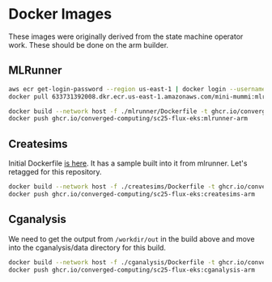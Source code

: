 # Docker Images

These images were originally derived from the state machine operator work. These should be done on the arm builder.

## MLRunner

```bash
aws ecr get-login-password --region us-east-1 | docker login --username AWS --password-stdin 633731392008.dkr.ecr.us-east-1.amazonaws.com
docker pull 633731392008.dkr.ecr.us-east-1.amazonaws.com/mini-mummi:mlrunner-arm

docker build --network host -f ./mlrunner/Dockerfile -t ghcr.io/converged-computing/sc25-flux-eks:mlrunner-arm ./mlrunner
docker push ghcr.io/converged-computing/sc25-flux-eks:mlrunner-arm
```

## Createsims

Initial Dockerfile [is here](https://github.com/converged-computing/mummi-experiments/blob/main/experiments/aws-march-2025/cpu-node-selector/Dockerfile.arm).
It has a sample built into it from mlrunner. Let's retagged for this repository.

```bash
docker build --network host -f ./createsims/Dockerfile -t ghcr.io/converged-computing/sc25-flux-eks:createsims-arm ./createsims
docker push ghcr.io/converged-computing/sc25-flux-eks:createsims-arm
```

## Cganalysis

We need to get the output from `/workdir/out` in the build above and move into the cganalysis/data directory for this build.

```bash
docker build --network host -f ./cganalysis/Dockerfile -t ghcr.io/converged-computing/sc25-flux-eks:cganalysis-arm ./createsims
docker push ghcr.io/converged-computing/sc25-flux-eks:cganalysis-arm
```
